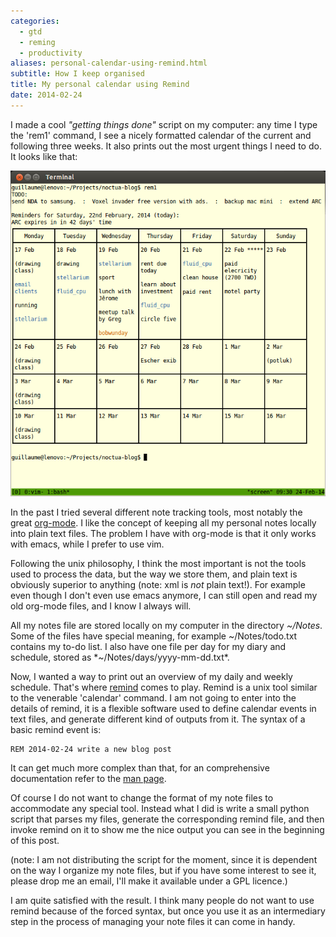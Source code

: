 ```yaml
---
categories:
  - gtd
  - reming
  - productivity
aliases: personal-calendar-using-remind.html
subtitle: How I keep organised
title: My personal calendar using Remind
date: 2014-02-24
---
```



I made a cool _"getting things done"_ script on my computer: any time I type
the 'rem1' command, I see a nicely formatted calendar of the current and
following three weeks.  It also prints out the most urgent things I need to do.
It looks like that:

![remind output](/assets/imgs/rem1.png)


In the past I tried several different note tracking tools, most notably the
great [org-mode].  I like the concept of keeping all my personal notes locally
into plain text files.  The problem I have with org-mode is that it only works
with emacs, while I prefer to use vim.

Following the unix philosophy, I think the most important is not the tools used
to process the data, but the way we store them, and plain text is obviously
superior to anything (note: xml is _not_ plain text!).  For example even though
I don't even use emacs anymore, I can still open and read my old org-mode
files, and I know I always will.

All my notes file are stored locally on my computer in the directory *~/Notes*.
Some of the files have special meaning, for example ~/Notes/todo.txt contains
my to-do list.  I also have one file per day for my diary and schedule, stored
as *~/Notes/days/yyyy-mm-dd.txt*.

Now, I wanted a way to print out an overview of my daily and weekly schedule.
That's where [remind] comes to play.  Remind is a unix tool similar to the
venerable 'calendar' command.  I am not going to enter into the details of
remind, it is a flexible software used to define calendar events in text files,
and generate different kind of outputs from it.  The syntax of a basic remind
event is:

    REM 2014-02-24 write a new blog post

It can get much more complex than that, for an comprehensive documentation
refer to the [man page][remind-man].

Of course I do not want to change the format of my note files to accommodate
any special tool.  Instead what I did is write a small python script that
parses my files, generate the corresponding remind file, and then invoke remind
on it to show me the nice output you can see in the beginning of this post.

(note: I am not distributing the script for the moment, since it is dependent
on the way I organize my note files, but if you have some interest to see it,
please drop me an email, I'll make it available under a GPL licence.)

I am quite satisfied with the result.  I think many people do not want to use
remind because of the forced syntax, but once you use it as an intermediary
step in the process of managing your note files it can come in handy.


[org-mode]: http://orgmode.org
[remind]: http://www.roaringpenguin.com/products/remind
[remind-man]: http://linux.die.net/man/1/remind
